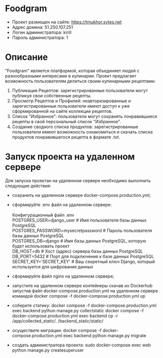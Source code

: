 # Foodgram

- Проект размещен на сайте: https://tmukhor.sytes.net
- Адрес домена: 51.250.107.251
- Логин администратора: kirill
- Пароль администратора: 1

# Описание
"Foodgram" является платформой, которая объединяет людей с разнообразными интересами в кулинарии. Проект предлагает возможность пользователям делиться своим кулинарными рецептами: 
1. Публикация Рецептов: зарегистрированные пользователи могут публикуя свои собственные рецепты. 
2. Просмотр Рецептов и Профилей: неавторизированные и зарегистрированные пользователи имеют доступ к уже сформированной на сайте коллекции рецептов. 
3. Список "Избранное": пользователи могут сохранять понравившиеся рецепты в свой персональный список "Избранное". 
4. Создание сводного списка продуктов: зарегистрированные пользователи имеют возможность ознакомиться и скачать списка продуктов понравившегося рецепта в формате .txt.

# Запуск проекта на удаленном сервере
Для запуска проектан на удаленном сервере необходимо выполнить следующие действия:

- сохранить на удаленном сервере docker-compose.production.yml;
- сформируйте .env файл на удаленном сервере:<br>
<br>Конфигурационный файл .env<br>
POSTGRES_USER=django_user # Имя пользователя базы данных PostgreSQL<br>
POSTGRES_PASSWORD=mysecretpassword # Пароль пользователя базы данных PostgreSQL<br>
POSTGRES_DB=django # Имя базы данных PostgreSQL, которую будет использовать проект<br>
DB_HOST=db # Хост (адрес) сервера базы данных PostgreSQL<br>
DB_PORT=5432 # Порт для подключения к базе данных PostgreSQL<br>
SECRET_KEY='SECRET_KEY'	# Ваш секретный ключ Django, который используется для шифрования данных

- сформируйте файл nginx на удаленном сервере;
- запустите на удаленном сервере контейнеры скачав их Dockerhub запустив файл docker-compose.production.yml на удаленном сервере командой docker compose -f docker-compose.production.yml up
- соберите статику:
docker compose -f docker-compose.production.yml exec backend python manage.py collectstatic
docker compose -f docker-compose.production.yml exec backend cp -r /app/collected_static/. /backend_static/static/
- осуществите миграции:
docker compose -f docker-compose.production.yml exec backend python manage.py migrate
- создать администратора проекта: 
sudo docker-compose exec web python manage.py createsuperuser
